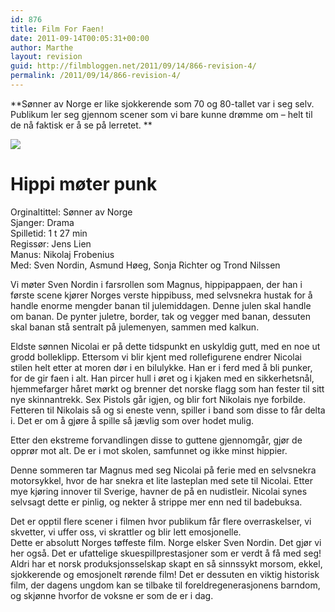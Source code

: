 ```yaml
---
id: 876
title: Film For Faen!
date: 2011-09-14T00:05:31+00:00
author: Marthe
layout: revision
guid: http://filmbloggen.net/2011/09/14/866-revision-4/
permalink: /2011/09/14/866-revision-4/
---
```

**Sønner av Norge er like sjokkerende som 70 og 80-tallet var i seg selv. Publikum ler seg gjennom scener som vi bare kunne drømme om &#8211; helt til de nå faktisk er å se på lerretet. **

![](http://www.nfi.no/Om+NFI/Presse/Pressemeldinger/_image/96960.png?_encoded=2f66666666666678302f35382f3b29303436286874646977656c616373&_ts=131f1443f17) 

# **Hippi møter punk**

Orginaltittel: Sønner av Norge  
Sjanger: Drama  
Spilletid: 1 t 27 min  
Regissør: Jens Lien  
Manus: Nikolaj Frobenius  
Med: Sven Nordin, Asmund Høeg, Sonja Richter og Trond Nilssen

Vi møter Sven Nordin i farsrollen som Magnus, hippipappaen, der han i første scene kjører Norges verste hippibuss, med selvsnekra hustak for å handle enorme mengder banan til julemiddagen. Denne julen skal handle om banan. De pynter juletre, border, tak og vegger med banan, dessuten skal banan stå sentralt på julemenyen, sammen med kalkun.

Eldste sønnen Nicolai er på dette tidspunkt en uskyldig gutt, med en noe ut grodd bolleklipp. Ettersom vi blir kjent med rollefigurene endrer Nicolai stilen helt etter at moren dør i en bilulykke. Han er i ferd med å bli punker, for de gir faen i alt. Han pircer hull i øret og i kjaken med en sikkerhetsnål, hjemmefarger håret mørkt og brenner det norske flagg som han fester til sitt nye skinnantrekk. Sex Pistols går igjen, og blir fort Nikolais nye forbilde. Fetteren til Nikolais så og si eneste venn, spiller i band som disse to får delta i. Det er om å gjøre å spille så jævlig som over hodet mulig.

Etter den ekstreme forvandlingen disse to guttene gjennomgår, gjør de opprør mot alt. De er i mot skolen, samfunnet og ikke minst hippier.

Denne sommeren tar Magnus med seg Nicolai på ferie med en selvsnekra motorsykkel, hvor de har snekra et lite lasteplan med sete til Nicolai. Etter mye kjøring innover til Sverige, havner de på en nudistleir. Nicolai synes selvsagt dette er pinlig, og nekter å strippe mer enn ned til badebuksa.

Det er opptil flere scener i filmen hvor publikum får flere overraskelser, vi skvetter, vi uffer oss, vi skrattler og blir lett emosjonelle.  
Dette er absolutt Norges tøffeste film. Norge elsker Sven Nordin. Det gjør vi her også. Det er ufattelige skuespillprestasjoner som er verdt å få med seg! Aldri har et norsk produksjonsselskap skapt en så sinnssykt morsom, ekkel, sjokkerende og emosjonelt rørende film! Det er dessuten en viktig historisk film, der dagens ungdom kan se tilbake til foreldregenerasjonens barndom, og skjønne hvorfor de voksne er som de er i dag.

&nbsp;

&nbsp;

&nbsp;

&nbsp;